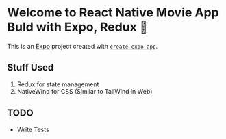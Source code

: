 # Welcome to React Native Movie App Buld with Expo, Redux 👋

This is an [Expo](https://expo.dev) project created with [`create-expo-app`](https://www.npmjs.com/package/create-expo-app).

## Stuff Used
1. Redux for state management
2. NativeWind for CSS (Similar to TailWind in Web)


## TODO 
- Write Tests 

